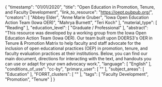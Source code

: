 {
    "timestamp": "01/01/2020",
    "title": "Open Education in Promotion, Tenure, and Faculty Development",
    "link_to_resource": "https://oept.pubpub.org/",
    "creators": [
        "Abbey Elder",
        "Anne Marie Gruber",
        "Iowa Open Education Action Team (Iowa OER)",
        "Mahrya Burnett",
        "Teri Koch"
    ],
    "material_type": [
        "Reading"
    ],
    "education_level": [
        "Graduate / Professional"
    ],
    "abstract": "This resource was developed by a working group from the Iowa Open Education Action Team (Iowa OER). Our team built upon DOERS3's OER in Tenure & Promotion Matrix to help faculty and staff advocate for the inclusion of open educational practices (OEP) in promotion, tenure, and faculty evaluation practices at their institutions. Below, you can find our main document, directions for interacting with the text, and handouts you can use or adapt for your own advocacy work.",
    "language": [
        "English"
    ],
    "conditions_of_use": "cc-by",
    "primary_user": [
        ""
    ],
    "subject_areas": [
        "Education"
    ],
    "FORRT_clusters": [
        ""
    ],
    "tags": [
        "Faculty Development",
        "Promotion",
        "Tenure"
    ]
}